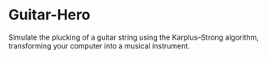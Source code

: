 # Guitar-Hero
Simulate the plucking of a guitar string using the Karplus–Strong algorithm, transforming your computer into a musical instrument.
